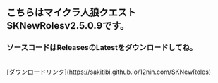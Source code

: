 ## こちらはマイクラ人狼クエストSKNewRolesv2.5.0.9です。
### ソースコードはReleasesのLatestをダウンロードしてね。
<br>
[ダウンロードリンク](https://sakitibi.github.io/12nin.com/SKNewRoles)

